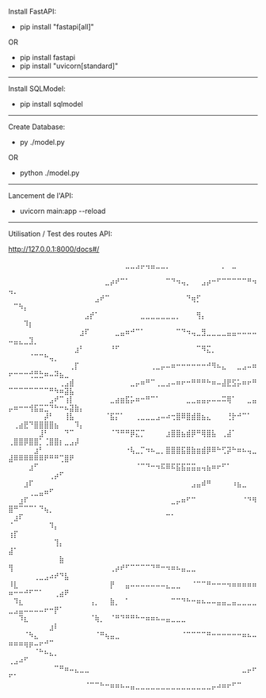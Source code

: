 Install FastAPI:

- pip install "fastapi[all]"

OR

- pip install fastapi
- pip install "uvicorn[standard]"

----------------------------------------------------------------

Install SQLModel:

- pip install sqlmodel

----------------------------------------------------------------

Create Database:

- py ./model.py

OR

- python ./model.py

----------------------------------------------------------------

Lancement de l'API: 

- uvicorn main:app --reload

----------------------------------------------------------------

Utilisation / Test des routes API: 

http://127.0.0.1:8000/docs#/















































































⠀⠀⠀⠀⠀⠀⠀⠀⠀⠀⠀⠀⠀⠀⠀⠀⠀⠀⠀⠀⠀⠀⠀⣀⣀⣠⡤⢤⣤⣀⣀⡀⠀⠀⠀⠀⠀⠀⠀⠀⠀⠀⡀⠀⣀⠀⠀⠀⠀⠀⠀⠀⠀⠀⠀⠀⠀⠀⠀⠀⠀⠀⠀⠀
⠀⠀⠀⠀⠀⠀⠀⠀⠀⠀⠀⠀⠀⠀⠀⠀⠀⠀⠀⣀⡴⠞⠉⠁⠀⠀⠀⠀⠀⠀⠀⠉⠙⠲⢤⡀⠀⠀⣠⡴⠒⠋⠉⠉⠉⠉⠉⠛⠲⢤⡀⠀⠀⠀⠀⠀⠀⠀⠀⠀⠀⠀⠀⠀
⠀⠀⠀⠀⠀⠀⠀⠀⠀⠀⠀⠀⠀⠀⠀⠀⠀⣠⠞⠉⠀⠀⠀⠀⠀⠀⠀⠀⠀⠀⠀⠀⠀⠀⠀⠙⢶⡋⠀⠀⠀⠀⠀⠀⠀⠀⠀⠀⠀⠀⠉⠳⡄⠀⠀⠀⠀⠀⠀⠀⠀⠀⠀⠀
⠀⠀⠀⠀⠀⠀⠀⠀⠀⠀⠀⠀⠀⠀⠀⣠⡞⠁⠀⠀⠀⠀⠀⠀⠀⠀⣀⣀⣀⣀⣀⣀⣀⡀⠀⠀⠀⢻⡄⠀⠀⠀⠀⠀⠀⠀⠀⠀⠀⠀⠀⠀⠹⡆⠀⠀⠀⠀⠀⠀⠀⠀⠀⠀
⠀⠀⠀⠀⠀⠀⠀⠀⠀⠀⠀⠀⠀⠀⣰⠏⠀⠀⠀⠀⠀⣀⣤⠶⠚⠉⠁⠀⠀⠀⠀⠀⠀⠉⠙⠲⢤⣀⣻⣀⣀⣀⣀⣤⣤⠤⠤⠤⠤⠤⣤⣄⣀⣹⡀⠀⠀⠀⠀⠀⠀⠀⠀⠀
⠀⠀⠀⠀⠀⠀⠀⠀⠀⠀⠀⠀⠀⣰⠃⠀⠀⠀⠀⠀⠘⠋⠀⠀⠀⠀⠀⠀⠀⠀⠀⠀⠀⠀⠀⠀⠀⠉⠻⣍⡀⠀⠀⠀⠀⠀⠀⠀⠀⠀⠀⠀⠀⠈⠉⠉⠓⢤⡀⠀⠀⠀⠀⠀
⠀⠀⠀⠀⠀⠀⠀⠀⠀⠀⠀⠀⢀⡏⠀⠀⠀⠀⠀⠀⠀⠀⠀⠀⠀⠀⠀⠀⢀⣀⡤⠤⠶⠒⠒⠒⠒⠒⠒⠚⠻⠦⣄⠀⠀⣀⣠⠤⠶⠖⠒⠒⠒⢚⣛⣓⠶⠤⠽⣦⣀⠀⠀⠀
⠀⠀⠀⠀⠀⠀⠀⠀⠀⠀⢀⣠⣾⠀⠀⠀⠀⠀⠀⠀⠀⠀⠀⠀⣀⡤⠶⠛⠉⢀⣀⣠⠤⠶⠖⠒⠛⠛⠛⠓⠶⠤⣼⣟⣫⡥⠶⠖⠛⠉⠉⠉⠉⠉⠉⠉⠉⠛⠳⠶⣽⣧⠀⠀
⠀⠀⠀⠀⠀⠀⠀⠀⣠⠞⠉⢰⡇⠀⠀⠀⠀⠀⠀⠀⣀⣴⣶⣯⡥⠶⠒⠛⠉⠁⠀⠀⠀⠀⠀⣀⣀⣤⣤⡤⠤⠤⠭⢿⠁⠀⠀⣀⣤⡤⠶⠒⠒⢺⣯⣭⣉⠙⠓⠒⠦⣽⣷⡄
⠀⠀⠀⠀⠀⠀⠀⡼⠃⠀⠀⢸⣧⠀⠀⠀⠀⠀⠀⠈⣯⡍⠁⠀⠀⢀⣀⣀⣀⣠⠤⠴⢒⣿⠿⣿⣾⣿⣦⣄⠀⠀⠀⢘⡗⠚⠉⠁⠀⠀⢀⣴⣟⠙⣿⣿⣿⣿⣦⠀⠀⠀⠹⡄
⠀⠀⠀⠀⠀⠀⣸⠃⠀⠀⠀⠙⠉⠀⠀⠀⠀⠀⠀⠀⠈⠙⠛⠛⡿⣍⡉⠀⠀⠀⠀⣰⣿⣿⣦⣾⡿⠛⢿⣿⣧⠀⢀⣼⠁⠀⠀⠀⠀⢀⣿⣿⡿⣿⣿⡁⢈⣿⣿⡆⣀⣠⡼⠀
⠀⠀⠀⠀⠀⣰⠃⠀⠀⠀⠀⠀⠀⠀⠀⠀⠀⠀⠀⠀⠀⠀⠀⠐⢧⣀⡉⠲⠦⣀⡀⣿⣿⣿⣯⣿⣷⣶⣾⡿⠿⠓⢋⡽⠓⠶⠦⢤⣀⣼⠿⠿⠿⠿⠿⠿⠟⠛⠛⢉⣿⠟⠀⠀
⠀⠀⠀⠀⣰⠋⠀⠀⠀⠀⠀⠀⠀⠀⠀⠀⠀⠀⠀⠀⠀⠀⠀⠀⠀⠈⠉⠙⠒⠲⠯⠿⠯⣯⣯⣭⣭⣤⢤⣦⠶⠖⠋⠁⠀⠀⠀⠀⠀⠀⠀⠀⠀⠀⠀⠀⠀⢀⡴⠋⠀⠀⠀⠀
⠀⠀⠀⣰⠏⠀⠀⠀⠀⠀⠀⠀⠀⠀⠀⠀⠀⠀⠀⠀⠀⠀⠀⠀⠀⠀⠀⠀⠀⠀⠀⠀⠀⠀⠀⠀⣠⣤⠾⠛⠀⠀⠀⠀⠰⣦⣀⠀⠀⠀⠀⠀⠀⢀⣀⣤⠶⠋⠀⠀⠀⠀⠀⠀
⠀⠀⣰⠏⠀⠀⠀⠀⠀⠀⠀⠀⠀⠀⠀⠀⠀⠀⠀⠀⠀⠀⠀⠀⠀⠀⠀⠀⠀⠀⠀⠀⣀⡤⠶⠋⠉⠀⠀⠀⠀⠀⠀⠀⠀⠀⠈⠙⠻⣿⠛⠉⠉⠉⠁⠙⢦⡀⠀⠀⠀⠀⠀⠀
⠀⣰⠏⠀⠀⠀⠀⠀⠀⠀⠀⠀⠀⠀⠀⠀⠀⠀⠀⠀⠀⠀⠀⠀⠀⠀⠀⠀⠀⠀⠀⠉⠁⠀⠀⠀⠀⠀⠀⠀⠀⠀⠀⠀⠀⠀⠀⠀⠀⠈⠀⠀⠀⠀⠀⠀⠀⠹⡄⠀⠀⠀⠀⠀
⢰⡏⠀⠀⠀⠀⠀⠀⠀⠀⠀⠀⠀⠀⠀⠀⠀⠀⠀⠀⠀⠀⠀⠀⠀⠀⠀⠀⠀⠀⠀⠀⠀⠀⠀⠀⠀⠀⠀⠀⠀⠀⠀⠀⠀⠀⠀⠀⠀⠀⠀⠀⠀⠀⠀⠀⠀⠀⢹⡄⠀⠀⠀⠀
⣼⠁⠀⠀⠀⠀⠀⠀⠀⠀⠀⠀⠀⠀⠀⠀⠀⠀⠀⠀⠀⠀⠀⠀⠀⠀⠀⠀⠀⠀⠀⠀⠀⠀⠀⠀⠀⠀⠀⠀⠀⠀⠀⠀⠀⠀⠀⠀⠀⠀⠀⠀⠀⠀⠀⠀⠀⠀⠀⣷⠀⠀⠀⠀
⢻⠀⠀⠀⠀⠀⠀⠀⠀⠀⠀⠀⠀⠀⠀⠀⠀⠀⠀⠀⢀⡴⠞⠋⠉⠉⠉⠉⠙⠛⠒⠲⠶⠦⣤⣀⣀⠀⠀⠀⠀⠀⠀⠀⠀⠀⠀⠀⠀⠀⠀⠀⠀⠀⢀⣀⣠⠴⠞⠙⣧⠀⠀⠀
⠸⣇⠀⠀⠀⠀⠀⠀⠀⠀⠀⠀⠀⠀⠀⠀⠀⠀⠀⠀⡟⠀⠀⣤⠤⠤⠤⠤⠤⠤⠤⣄⣀⣀⠀⠀⠈⠉⠉⠛⠒⠒⠒⠲⠶⠶⠶⠶⠶⠶⠒⠒⠚⠋⠉⠁⠀⠀⢀⣴⠟⠀⠀⠀
⠀⠹⣆⠀⠀⠀⠀⠀⠀⠀⠀⠀⠀⠀⠀⠀⢠⡀⠀⠀⣷⡀⠀⠁⠀⠀⠀⠀⠀⠀⠀⠀⠉⠉⠙⠓⠒⠶⠦⠤⠤⣤⣤⣀⣤⣀⣀⣀⣀⣀⣠⣤⠤⠤⠤⠤⠖⠒⡟⠁⠀⠀⠀⠀
⠀⠀⠹⣆⠀⠀⠀⠀⠀⠀⠀⠀⠀⠀⠀⠀⠈⢷⡀⠀⠈⠛⠙⠛⠛⠓⠒⠶⠶⠦⠤⣤⣀⣀⣀⠀⠀⠀⠀⠀⠀⠀⠀⠀⠀⠀⠀⠀⠀⠀⠀⠀⠀⠀⠀⠀⠀⣰⠇⠀⠀⠀⠀⠀
⠀⠀⠀⠈⠳⣄⠀⠀⠀⠀⠀⠀⠀⠀⠀⠀⠀⠈⠛⢦⣤⣀⠀⠀⠀⠀⠀⠀⠀⠀⠀⠀⠀⠀⠈⠉⠉⠉⠉⠛⠒⠒⠒⠒⠒⠒⠶⠦⠤⠶⠶⠶⢶⡶⠤⠖⠚⠉⠀⠀⠀⠀⠀⠀
⠀⠀⠀⠀⠀⠈⠓⠦⣄⡀⠀⠀⠀⠀⠀⠀⠀⠀⠀⠀⠀⠀⠀⠀⠀⠀⠀⠀⠀⠀⠀⠀⠀⠀⠀⠀⠀⠀⠀⠀⠀⠀⠀⠀⠀⠀⠀⠀⠀⢀⣠⠴⠋⠀⠀⠀⠀⠀⠀⠀⠀⠀⠀⠀
⠀⠀⠀⠀⠀⠀⠀⠀⠀⠉⠛⠶⠤⣄⣀⣀⠀⠀⠀⠀⠀⠀⠀⠀⠀⠀⠀⠀⠀⠀⠀⠀⠀⠀⠀⠀⠀⠀⠀⠀⠀⠀⠀⠀⠀⠀⣀⡤⠖⠋⠁⠀⠀⠀⠀⠀⠀⠀⠀⠀⠀⠀⠀⠀
⠀⠀⠀⠀⠀⠀⠀⠀⠀⠀⠀⠀⠀⠀⠀⠈⠉⠉⠓⠒⠶⠶⠦⠤⣤⣀⣀⣀⣀⣀⣀⣀⣀⣀⣀⣀⣀⣀⣀⣀⡤⠴⠶⠖⠋⠉⠀⠀⠀⠀⠀⠀⠀⠀⠀⠀⠀⠀⠀⠀⠀⠀⠀⠀⠀⠀⠀⠀⠀⠀⠀⠀⠀⠀⠀⠀⠀⠀⠀⠀⠀⠀⠀⠀⠀⠀⠀⠀⠀⠀⠀⠀⠀⠀⠀⠀⠀
